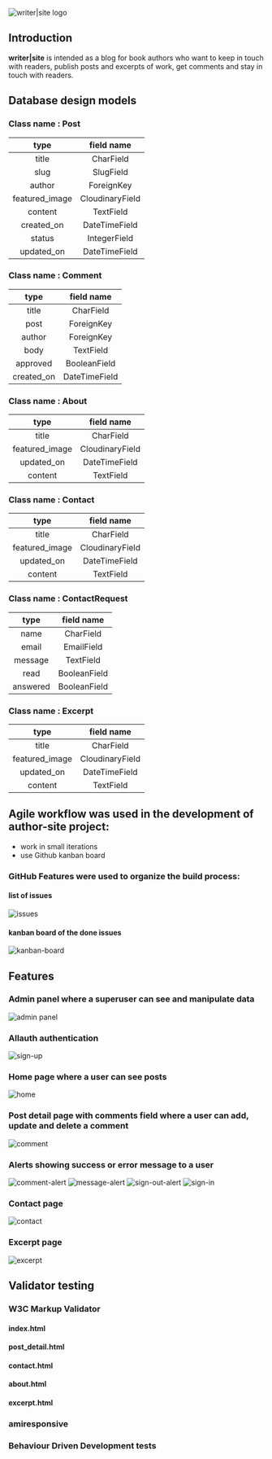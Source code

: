 ![writer|site logo](https://github.com/ireneuszcierpisz/author-site/blob/main/media/writersite-logo.png)

## Introduction ##

 **writer|site** is intended as a blog for book authors who want to keep in touch with readers, publish posts and excerpts of work, get comments and stay in touch with readers.


## Database design models

### Class name : Post
   
| type | field name |
| :---: | :---: |
title | CharField
slug | SlugField
author | ForeignKey
featured_image | CloudinaryField
content | TextField
created_on | DateTimeField
status | IntegerField
updated_on | DateTimeField


### Class name : Comment
   
| type | field name |
| :---: | :---: |
title | CharField
post | ForeignKey
author | ForeignKey
body | TextField
approved | BooleanField
created_on | DateTimeField


### Class name : About

| type | field name |
| :---: | :---: |
title | CharField
featured_image | CloudinaryField
updated_on | DateTimeField
content | TextField


### Class name : Contact

| type | field name |
| :---: | :---: |
title | CharField
featured_image | CloudinaryField
updated_on | DateTimeField
content | TextField


### Class name : ContactRequest

| type | field name |
| :---: | :---: |
name | CharField
email | EmailField
message | TextField
read | BooleanField
answered | BooleanField


### Class name : Excerpt
| type | field name |
| :---: | :---: |
title | CharField
featured_image | CloudinaryField
updated_on | DateTimeField
content | TextField

## Agile workflow was used in the development of author-site project:
- work in small iterations
- use Github kanban board

### GitHub Features were used to organize the build process:

#### list of issues
![issues](https://github.com/ireneuszcierpisz/author-site/blob/main/media/issues.png)

#### kanban board of the done issues
![kanban-board](https://github.com/ireneuszcierpisz/author-site/blob/main/media/kanban-board.png)


## Features

### Admin panel where a superuser can see and manipulate data
![admin panel](https://github.com/ireneuszcierpisz/author-site/blob/main/media/admin-panel.png)

### Allauth authentication
![sign-up](https://github.com/ireneuszcierpisz/author-site/blob/main/media/sign-up.png)

### Home page where a user can see posts
![home](https://github.com/ireneuszcierpisz/author-site/blob/main/media/home.png)

### Post detail page with comments field where a user can add, update and delete a comment
![comment](https://github.com/ireneuszcierpisz/author-site/blob/main/media/comment.png)

### Alerts showing success or error message to a user
![comment-alert](https://github.com/ireneuszcierpisz/author-site/blob/main/media/comment-alert.png)
![message-alert](https://github.com/ireneuszcierpisz/author-site/blob/main/media/message-alert.png)
![sign-out-alert](https://github.com/ireneuszcierpisz/author-site/blob/main/media/sign-out-alert.png)
![sign-in](https://github.com/ireneuszcierpisz/author-site/blob/main/media/sign-in-alert.png)

### Contact page
![contact](https://github.com/ireneuszcierpisz/author-site/blob/main/media/contact.png)

### Excerpt page
![excerpt](https://github.com/ireneuszcierpisz/author-site/blob/main/media/excerpt.png)

## Validator testing

### W3C Markup Validator

#### index.html


#### post_detail.html


#### contact.html


#### about.html


#### excerpt.html


### amiresponsive


### Behaviour Driven Development tests

